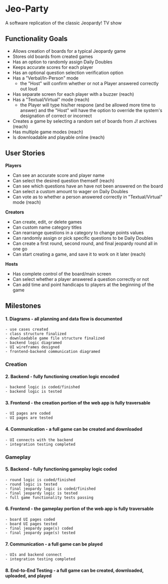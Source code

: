 # Jeo-Party
A software replication of the classic Jeopardy! TV show

## Functionality Goals
- Allows creation of boards for a typical Jeopardy game
- Stores old boards from created games
- Has an option to randomly assign Daily Doubles
- Keeps accurate scores for each player
- Has an optional question selection verification option
- Has a "Verbal/In-Person" mode
    - the "Host" will confirm whether or not a Player answered correctly out loud
- Has separate screen for each player with a buzzer (reach)
- Has a "Textual/Virtual" mode (reach)
     - the Player will type his/her respone (and be allowed more time to answer) and the "Host" will have the option to override the system's designation of correct or incorrect
- Creates a game by selecting a random set of boards from J! archives (reach)
- Has multiple game modes (reach)
- Is downloadable and playable online (reach)

## User Stories
__Players__
- Can see an accurate score and player name
- Can select the desired question themself (reach)
- Can see which questions have an have not been answered on the board
- Can select a custom amount to wager on Daily Doubles
- Can vote as to whether a person answered correctly in "Textual/Virtual" mode (reach)

__Creators__
- Can create, edit, or delete games
- Can custom name category titles
- Can rearrange questions in a category to change points values
- Can randomly assign or pick specific questions to be Daily Doubles
- Can create a first round, second round, and final jeopardy round all in one go
- Can start creating a game, and save it to work on it later (reach)

__Hosts__
- Has complete control of the board/main screen
- Can select whether a player answered a question correctly or not
- Can add time and point handicaps to players at the beginning of the game

## Milestones
#### 1. Diagrams - all planning and data flow is documented
    - use cases created
    - class structure finalized
    - downloadable game file structure finalized
    - backend logic diagramed
    - UI wireframes designed
    - frontend-backend communication diagramed

### __Creation__
#### 2. Backend - fully functioning creation logic encoded
    - backend logic is coded/finished
    - backend logic is tested
#### 3. Frontend - the creation portion of the web app is fully traversable 
    - UI pages are coded
    - UI pages are tested
#### 4. Communication - a full game can be created and downloaded
    - UI connects with the backend
    - integration testing completed

### __Gameplay__
#### 5. Backend - fully functioning gameplay logic coded
    - round logic is coded/finished
    - round logic is tested
    - final jeopardy logic is coded/finished
    - final jeopardy logic is tested
    - full game functionality tests passing
#### 6. Frontend - the gameplay portion of the web app is fully traversable
    - board UI pages coded
    - board UI pages tested
    - final jeopardy page(s) coded
    - final jeopardy page(s) tested
#### 7. Communication - a full game can be played
    - UIs and backend connect
    - integration testing completed
  
#### 8. End-to-End Testing - a full game can be created, downloaded, uploaded, and played
